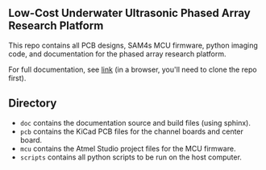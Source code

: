 Low-Cost Underwater Ultrasonic Phased Array Research Platform
-------------------------------------------------------------

This repo contains all PCB designs, SAM4s MCU firmware, python imaging code, and documentation for the phased array research platform.

For full documentation, see [link](doc/build/html/index.html) (in a browser, you'll need to clone the repo first).

Directory
--------
 - `doc` contains the documentation source and build files (using sphinx).
 - `pcb` contains the KiCad PCB files for the channel boards and center board.
 - `mcu` contains the Atmel Studio project files for the MCU firmware.
 - `scripts` contains all python scripts to be run on the host computer.
